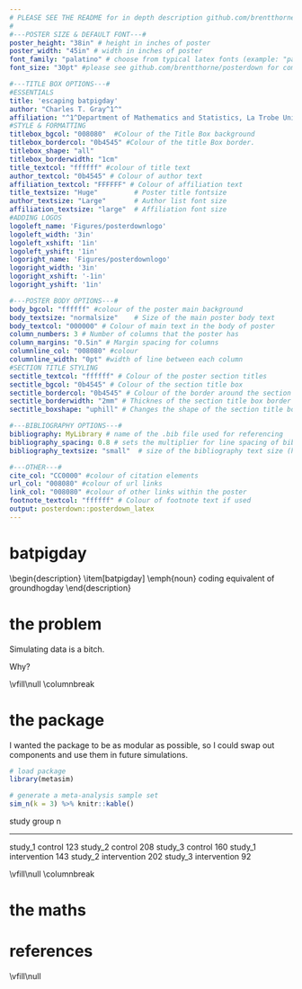 ```yaml
---
# PLEASE SEE THE README for in depth description github.com/brentthorne/posterdown
#
#---POSTER SIZE & DEFAULT FONT---#
poster_height: "38in" # height in inches of poster
poster_width: "45in" # width in inches of poster
font_family: "palatino" # choose from typical latex fonts (example: "palatino")
font_size: "30pt" #please see github.com/brentthorne/posterdown for compatible options.

#---TITLE BOX OPTIONS---#
#ESSENTIALS
title: 'escaping batpigday'
author: "Charles T. Gray^1^"
affiliation: "^1^Department of Mathematics and Statistics, La Trobe University, Victoria, Australia"
#STYLE & FORMATTING
titlebox_bgcol: "008080"  #Colour of the Title Box background
titlebox_bordercol: "0b4545" #Colour of the title Box border.
titlebox_shape: "all"
titlebox_borderwidth: "1cm"
title_textcol: "ffffff" #colour of title text
author_textcol: "0b4545" # Colour of author text
affiliation_textcol: "FFFFFF" # Colour of affiliation text
title_textsize: "Huge"         # Poster title fontsize
author_textsize: "Large"       # Author list font size
affiliation_textsize: "large"  # Affiliation font size
#ADDING LOGOS
logoleft_name: 'Figures/posterdownlogo'
logoleft_width: '3in'
logoleft_xshift: '1in'
logoleft_yshift: '1in'
logoright_name: 'Figures/posterdownlogo'
logoright_width: '3in'
logoright_xshift: '-1in'
logoright_yshift: '1in'

#---POSTER BODY OPTIONS---#
body_bgcol: "ffffff" #colour of the poster main background
body_textsize: "normalsize"    # Size of the main poster body text
body_textcol: "000000" # Colour of main text in the body of poster
column_numbers: 3 # Number of columns that the poster has
column_margins: "0.5in" # Margin spacing for columns
columnline_col: "008080" #colour 
columnline_width: "0pt" #width of line between each column
#SECTION TITLE STYLING
sectitle_textcol: "ffffff" # Colour of the poster section titles
sectitle_bgcol: "0b4545" # Colour of the section title box
sectitle_bordercol: "0b4545" # Colour of the border around the section title box.
sectitle_borderwidth: "2mm" # Thicknes of the section title box border
sectitle_boxshape: "uphill" # Changes the shape of the section title box.

#---BIBLIOGRAPHY OPTIONS---#
bibliography: MyLibrary # name of the .bib file used for referencing
bibliography_spacing: 0.8 # sets the multiplier for line spacing of bibliography spacing (between 0 and 1)
bibliography_textsize: "small"  # size of the bibliography text size (handy for one too many references!)

#---OTHER---#
cite_col: "CC0000" #colour of citation elements
url_col: "008080" #colour of url links
link_col: "008080" #colour of other links within the poster
footnote_textcol: "ffffff" # Colour of footnote text if used
output: posterdown::posterdown_latex
---
```




# batpigday

\begin{description}
\item[batpigday] \emph{noun} coding equivalent of groundhogday
\end{description}

# the problem

Simulating data is a bitch. 

Why?





\vfill\null
\columnbreak

# the package

I wanted the package to be as modular as possible, so I could swap out components and use them in future simulations.


```r
# load package
library(metasim)

# generate a meta-analysis sample set
sim_n(k = 3) %>% knitr::kable()
```



study     group             n
--------  -------------  ----
study_1   control         123
study_2   control         208
study_3   control         160
study_1   intervention    143
study_2   intervention    202
study_3   intervention     92




\vfill\null
\columnbreak

# the maths


# references



\vfill\null

